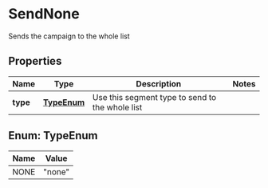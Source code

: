 

# SendNone

Sends the campaign to the whole list

## Properties

| Name | Type | Description | Notes |
|------------ | ------------- | ------------- | -------------|
|**type** | [**TypeEnum**](#TypeEnum) | Use this segment type to send to the whole list |  |



## Enum: TypeEnum

| Name | Value |
|---- | -----|
| NONE | &quot;none&quot; |



